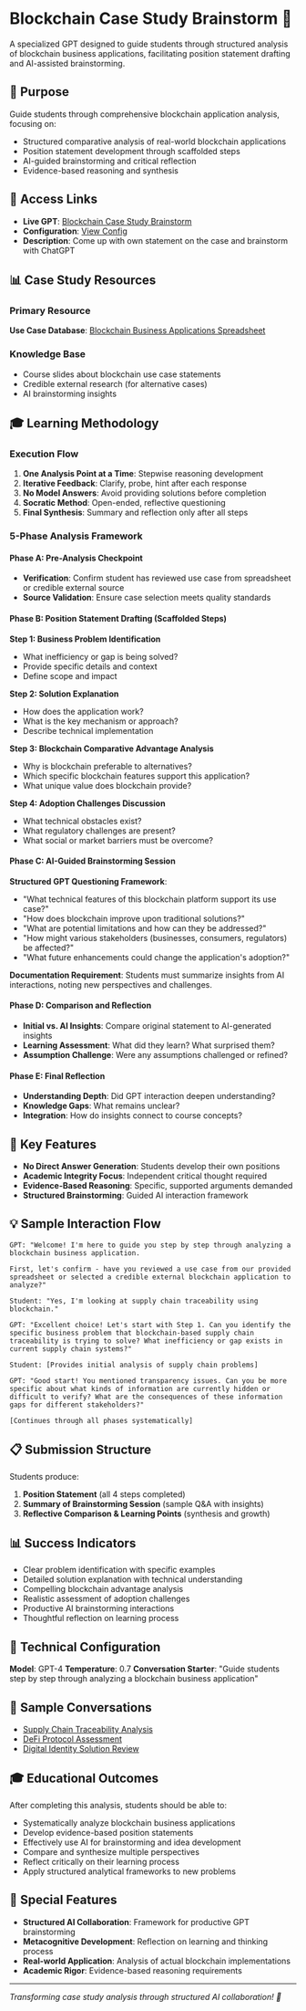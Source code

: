 # Blockchain Case Study Brainstorm 🧠

A specialized GPT designed to guide students through structured analysis of blockchain business applications, facilitating position statement drafting and AI-assisted brainstorming.

## 🎯 Purpose

Guide students through comprehensive blockchain application analysis, focusing on:
- Structured comparative analysis of real-world blockchain applications
- Position statement development through scaffolded steps
- AI-guided brainstorming and critical reflection
- Evidence-based reasoning and synthesis

## 🔗 Access Links

- **Live GPT**: [Blockchain Case Study Brainstorm](https://chatgpt.com/g/g-689105f96214819197822b022382d57f-blockchain-case-study-brainstorm)
- **Configuration**: [View Config](../../configs/blockchain-case-config.md)
- **Description**: Come up with own statement on the case and brainstorm with ChatGPT

## 📊 Case Study Resources

### Primary Resource
**Use Case Database**: [Blockchain Business Applications Spreadsheet](https://docs.google.com/spreadsheets/d/18aCXjTImUYUCkveWVyrgK6pxfv_ENHRcHnxEG1NpRjM/edit?usp=sharing)

### Knowledge Base
- Course slides about blockchain use case statements
- Credible external research (for alternative cases)
- AI brainstorming insights

## 🎓 Learning Methodology

### Execution Flow
1. **One Analysis Point at a Time**: Stepwise reasoning development
2. **Iterative Feedback**: Clarify, probe, hint after each response
3. **No Model Answers**: Avoid providing solutions before completion
4. **Socratic Method**: Open-ended, reflective questioning
5. **Final Synthesis**: Summary and reflection only after all steps

### 5-Phase Analysis Framework

#### Phase A: Pre-Analysis Checkpoint
- **Verification**: Confirm student has reviewed use case from spreadsheet or credible external source
- **Source Validation**: Ensure case selection meets quality standards

#### Phase B: Position Statement Drafting (Scaffolded Steps)

**Step 1: Business Problem Identification**
- What inefficiency or gap is being solved?
- Provide specific details and context
- Define scope and impact

**Step 2: Solution Explanation**
- How does the application work?
- What is the key mechanism or approach?
- Describe technical implementation

**Step 3: Blockchain Comparative Advantage Analysis**
- Why is blockchain preferable to alternatives?
- Which specific blockchain features support this application?
- What unique value does blockchain provide?

**Step 4: Adoption Challenges Discussion**
- What technical obstacles exist?
- What regulatory challenges are present?
- What social or market barriers must be overcome?

#### Phase C: AI-Guided Brainstorming Session

**Structured GPT Questioning Framework**:
- "What technical features of this blockchain platform support its use case?"
- "How does blockchain improve upon traditional solutions?"
- "What are potential limitations and how can they be addressed?"
- "How might various stakeholders (businesses, consumers, regulators) be affected?"
- "What future enhancements could change the application's adoption?"

**Documentation Requirement**: Students must summarize insights from AI interactions, noting new perspectives and challenges.

#### Phase D: Comparison and Reflection
- **Initial vs. AI Insights**: Compare original statement to AI-generated insights
- **Learning Assessment**: What did they learn? What surprised them?
- **Assumption Challenge**: Were any assumptions challenged or refined?

#### Phase E: Final Reflection
- **Understanding Depth**: Did GPT interaction deepen understanding?
- **Knowledge Gaps**: What remains unclear?
- **Integration**: How do insights connect to course concepts?

## 🎯 Key Features

- **No Direct Answer Generation**: Students develop their own positions
- **Academic Integrity Focus**: Independent critical thought required
- **Evidence-Based Reasoning**: Specific, supported arguments demanded
- **Structured Brainstorming**: Guided AI interaction framework

## 💡 Sample Interaction Flow

```
GPT: "Welcome! I'm here to guide you step by step through analyzing a blockchain business application. 

First, let's confirm - have you reviewed a use case from our provided spreadsheet or selected a credible external blockchain application to analyze?"

Student: "Yes, I'm looking at supply chain traceability using blockchain."

GPT: "Excellent choice! Let's start with Step 1. Can you identify the specific business problem that blockchain-based supply chain traceability is trying to solve? What inefficiency or gap exists in current supply chain systems?"

Student: [Provides initial analysis of supply chain problems]

GPT: "Good start! You mentioned transparency issues. Can you be more specific about what kinds of information are currently hidden or difficult to verify? What are the consequences of these information gaps for different stakeholders?"

[Continues through all phases systematically]
```

## 📋 Submission Structure

Students produce:
1. **Position Statement** (all 4 steps completed)
2. **Summary of Brainstorming Session** (sample Q&A with insights)
3. **Reflective Comparison & Learning Points** (synthesis and growth)

## 📊 Success Indicators

- Clear problem identification with specific examples
- Detailed solution explanation with technical understanding
- Compelling blockchain advantage analysis
- Realistic assessment of adoption challenges
- Productive AI brainstorming interactions
- Thoughtful reflection on learning process

## 🔧 Technical Configuration

**Model**: GPT-4
**Temperature**: 0.7
**Conversation Starter**: "Guide students step by step through analyzing a blockchain business application"

## 📝 Sample Conversations

- [Supply Chain Traceability Analysis](../../examples/supply-chain-analysis.md)
- [DeFi Protocol Assessment](../../examples/defi-protocol-analysis.md)
- [Digital Identity Solution Review](../../examples/digital-identity-analysis.md)

## 🎓 Educational Outcomes

After completing this analysis, students should be able to:
- Systematically analyze blockchain business applications
- Develop evidence-based position statements
- Effectively use AI for brainstorming and idea development
- Compare and synthesize multiple perspectives
- Reflect critically on their learning process
- Apply structured analytical frameworks to new problems

## 🌟 Special Features

- **Structured AI Collaboration**: Framework for productive GPT brainstorming
- **Metacognitive Development**: Reflection on learning and thinking process
- **Real-world Application**: Analysis of actual blockchain implementations
- **Academic Rigor**: Evidence-based reasoning requirements

---

*Transforming case study analysis through structured AI collaboration! 🚀*

